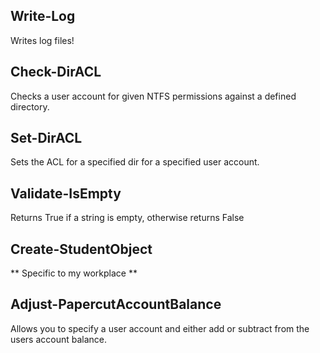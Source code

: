 Write-Log
---------
Writes log files!

Check-DirACL
------------
Checks a user account for given NTFS permissions against a defined directory.

Set-DirACL
----------
Sets the ACL for a specified dir for a specified user account.

Validate-IsEmpty
----------------
Returns True if a string is empty, otherwise returns False

Create-StudentObject
--------------------
** Specific to my workplace **

Adjust-PapercutAccountBalance
-----------------------------
Allows you to specify a user account and either add or subtract from the users account balance.

